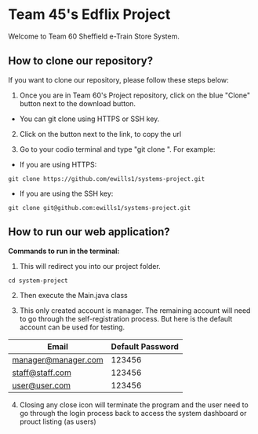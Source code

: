 # Team 45's Edflix Project
Welcome to Team 60 Sheffield e-Train Store System.

## How to clone our repository?
If you want to clone our repository, please follow these steps below:
1. Once you are in Team 60's Project repository, click on the blue "Clone" button next to the download button.
  - You can git clone using HTTPS or SSH key.
2. Click on the button next to the link, to copy the url

3. Go to your codio terminal and type "git clone <LINK>". For example:
  - If you are using HTTPS:
```console
git clone https://github.com/ewills1/systems-project.git
```
  - If you are using the SSH key:
```console
git clone git@github.com:ewills1/systems-project.git
```

## How to run our web application?
**Commands to run in the terminal:**
1. This will redirect you into our project folder.
```console
cd system-project
```

2. Then execute the Main.java class

3. This only created account is manager. The remaining account will need to go through the self-registration process. But here is the default account can be used for testing.

| Email                    | Default Password         |
| -------------------------| -------------------------|
| manager@manager.com      | 123456                   |
| staff@staff.com          | 123456                   |
| user@user.com            | 123456                   |


4. Closing any close icon will terminate the program and the user need to go through the login process back to access the system dashboard or prouct listing (as users)
